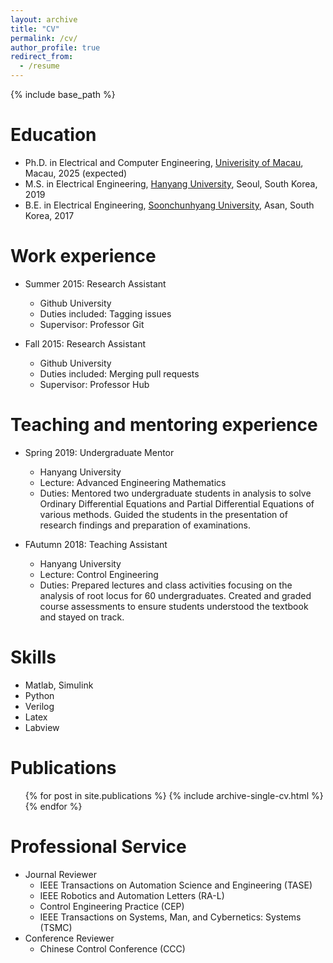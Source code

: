 ```yaml
---
layout: archive
title: "CV"
permalink: /cv/
author_profile: true
redirect_from:
  - /resume
---
```


{% include base_path %}

Education
======
* Ph.D. in Electrical and Computer Engineering, [Univerisity of Macau](https://www.um.edu.mo/), Macau, 2025 (expected)
* M.S. in Electrical Engineering, [Hanyang University](https://www.hanyang.ac.kr/web/eng), Seoul, South Korea, 2019
* B.E. in Electrical Engineering, [Soonchunhyang University](https://home.sch.ac.kr/en/index.jsp), Asan, South Korea, 2017

Work experience
======
* Summer 2015: Research Assistant
  * Github University
  * Duties included: Tagging issues
  * Supervisor: Professor Git

* Fall 2015: Research Assistant
  * Github University
  * Duties included: Merging pull requests
  * Supervisor: Professor Hub
 
Teaching and mentoring experience
======
* Spring 2019: Undergraduate Mentor
  * Hanyang University
  * Lecture: Advanced Engineering Mathematics
  * Duties: Mentored two undergraduate students in analysis to solve Ordinary Differential Equations and Partial Differential Equations of various methods.
    Guided the students in the presentation of research findings and preparation of examinations.

* FAutumn 2018: Teaching Assistant
  * Hanyang University
  * Lecture: Control Engineering
  * Duties: Prepared lectures and class activities focusing on the analysis of root locus for 60 undergraduates.
            Created and graded course assessments to ensure students understood the textbook and stayed on track.
  
Skills
======
* Matlab, Simulink
* Python
* Verilog
* Latex
* Labview

Publications
======
  <ul>{% for post in site.publications %}
    {% include archive-single-cv.html %}
  {% endfor %}</ul>
  
Professional Service
======
* Journal Reviewer
    * IEEE Transactions on Automation Science and Engineering (TASE)
    * IEEE Robotics and Automation Letters (RA-L)
    * Control Engineering Practice (CEP)
    * IEEE Transactions on Systems, Man, and Cybernetics: Systems (TSMC)
* Conference Reviewer
    * Chinese Control Conference (CCC)
